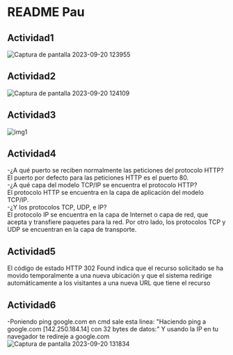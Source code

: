 # README Pau 

## Actividad1  
![Captura de pantalla 2023-09-20 123955](https://github.com/pauramon/despliegue-de-aplicaciones-web-Pau/assets/144775374/8d4189bf-95fc-42d0-8fee-ed26129161ad)


## Actividad2  
![Captura de pantalla 2023-09-20 124109](https://github.com/pauramon/despliegue-de-aplicaciones-web-Pau/assets/144775374/1628827f-2a8b-48b1-a9e9-cfe94a96275c)


## Actividad3  
![img1](https://github.com/pauramon/despliegue-de-aplicaciones-web-Pau/assets/144775374/60a24fd5-8f0b-4789-8558-d2bebf960f68)


## Actividad4  
-¿A qué puerto se reciben normalmente las peticiones del protocolo HTTP?  
El puerto por defecto para las peticiones HTTP es el puerto 80.   
-¿A qué capa del modelo TCP/IP se encuentra el protocolo HTTP?  
El protocolo HTTP se encuentra en la capa de aplicación del modelo TCP/IP.  
-¿Y los protocolos TCP, UDP, e IP?  
El protocolo IP se encuentra en la capa de Internet o capa de red, que acepta y transfiere paquetes para la red. Por otro lado, los protocolos TCP y UDP se encuentran en la capa de transporte.  

## Actividad5

El código de estado HTTP 302 Found indica que el recurso solicitado se ha movido temporalmente a una nueva ubicación y que el sistema redirige automáticamente a los visitantes a una nueva URL que tiene el recurso  

## Actividad6  

-Poniendo ping google.com en cmd sale esta linea: "Haciendo ping a google.com [142.250.184.14] con 32 bytes de datos:"
Y usando la IP en tu navegador te redireje a google.com  
![Captura de pantalla 2023-09-20 131834](https://github.com/pauramon/despliegue-de-aplicaciones-web-Pau/assets/144775374/4bacd92d-59fe-45f7-8784-2aac25d9590c)  
